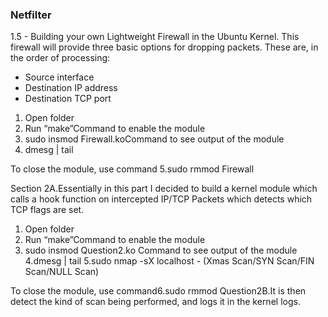 
### Netfilter 
1.5 - Building your own Lightweight Firewall in the Ubuntu Kernel. This firewall will provide three basic options for dropping packets. These are, in the order of processing:
* Source interface
* Destination IP address
* Destination TCP port

1. Open folder
2. Run “make”Command to enable the module
3. sudo insmod Firewall.koCommand to see output of the module
4. dmesg | tail

To close the module, use command
5.sudo rmmod Firewall


Section 
2A.Essentially in this part I decided to build a kernel module which calls a hook function on intercepted IP/TCP Packets which detects which TCP flags are set.

1. Open folder
2. Run “make”Command to enable the module
3. sudo insmod Question2.ko Command to see output of the module
4.dmesg | tail
5.sudo nmap -sX localhost - (Xmas Scan/SYN Scan/FIN Scan/NULL Scan)

To close the module, use command6.sudo rmmod Question2B.It is then detect the kind of scan being performed, and logs it in the kernel logs.

